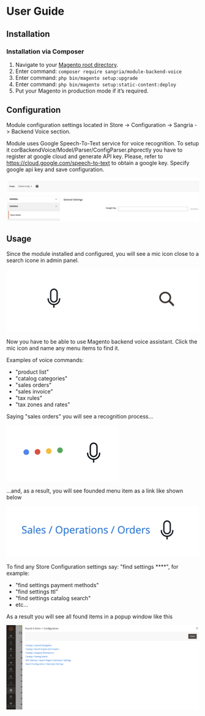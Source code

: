 # User Guide

## Installation

### Installation via Composer

1. Navigate to your [Magento root directory](https://devdocs.magento.com/guides/v2.4/extension-dev-guide/build/module-file-structure.html).
1. Enter command: `composer require sangria/module-backend-voice`
1. Enter command: `php bin/magento setup:upgrade`
1. Enter command: `php bin/magento setup:static-content:deploy`
1. Put your Magento in production mode if it’s required.

## Configuration

Module configuration settings located in Store -> Configuration -> Sangria -> Backend Voice section.

Module uses Google Speech-To-Text service for voice recognition. To setup it corBackendVoice/Model/Parser/ConfigParser.phprectly you have to register at google cloud and generate API key. 
Please, refer to https://cloud.google.com/speech-to-text to obtain a google key.
Specify google api key and save configuration.

![Screenshot of Configuration Settings](docs/images/configuration_section_v1.png)

## Usage

Since the module installed and configured, you will see a mic icon close to a search icone in admin panel.

![Screenshot of mic icon on dashboard](docs/images/mic_icon_dashboard_v2.png)

Now you have to be able to use Magento backend voice assistant. Click the mic icon and name any menu items to find it.

Examples of voice commands:
 - "product list"
 - "catalog categories"
 - "sales orders"
 - "sales invoice"
 - "tax rules"
 - "tax zones and rates"

Saying "sales orders" you will see a recognition process...

![Screenshot of mic icon on dashboard](docs/images/find_menu_progress_v1.png)

...and, as a result, you will see founded menu item as a link like shown below

![Screenshot of mic icon on dashboard](docs/images/find_menu_result_v1.png)


To find any Store Configuration settings say: "find settings ****", for example:
 - "find settings payment methods"
 - "find settings ttl"
 - "find settings catalog search"
 - etc...

As a result you will see all found items in a popup window like this

![Screenshot of mic icon on dashboard](docs/images/config_search_example_v1.png)
